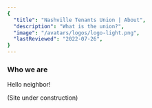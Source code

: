 ```yaml
---
{
  "title": "Nashville Tenants Union | About",
  "description": "What is the union?",
  "image": "/avatars/logos/logo-light.png",
  "lastReviewed": "2022-07-26",
}
---
```


### Who we are

Hello neighbor!

(Site under construction)